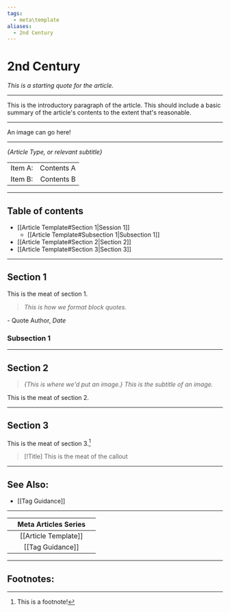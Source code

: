 ```yaml
---
tags:
  - meta\template
aliases:
  - 2nd Century
---
```

# 2nd Century
*This is a starting quote for the article.*
___

This is the introductory paragraph of the article. This should include a basic summary of the article's contents to the extent that's reasonable.

___

An image can go here!

___

*{Article Type, or relevant subtitle}*

| | |
|:------|------:|
|Item A: | Contents A|
|Item B: | Contents B|

___

## Table of contents
 - [[Article Template#Section 1|Session 1]]
	 - [[Article Template#Subsection 1|Subsection 1]]
 - [[Article Template#Section 2|Section 2]]
 - [[Article Template#Section 3|Section 3]]

___

## Section 1
This is the meat of section 1.
> *This is how we format block quotes.*

\- Quote Author, *Date*

### Subsection 1

___

## Section 2
> *{This is where we'd put an image.}*
> *This is the subtitle of an image.*

This is the meat of section 2.

___

## Section 3
This is the meat of section 3.[^1]
> [!Title]
> This is the meat of the callout

___

## See Also:
 - [[Tag Guidance]]

___

| |Meta Articles Series| |
|-:|:-:|:-|
| |[[Article Template]]| |
| |[[Tag Guidance]]| |

___

## Footnotes:

[^1]: This is a footnote!
